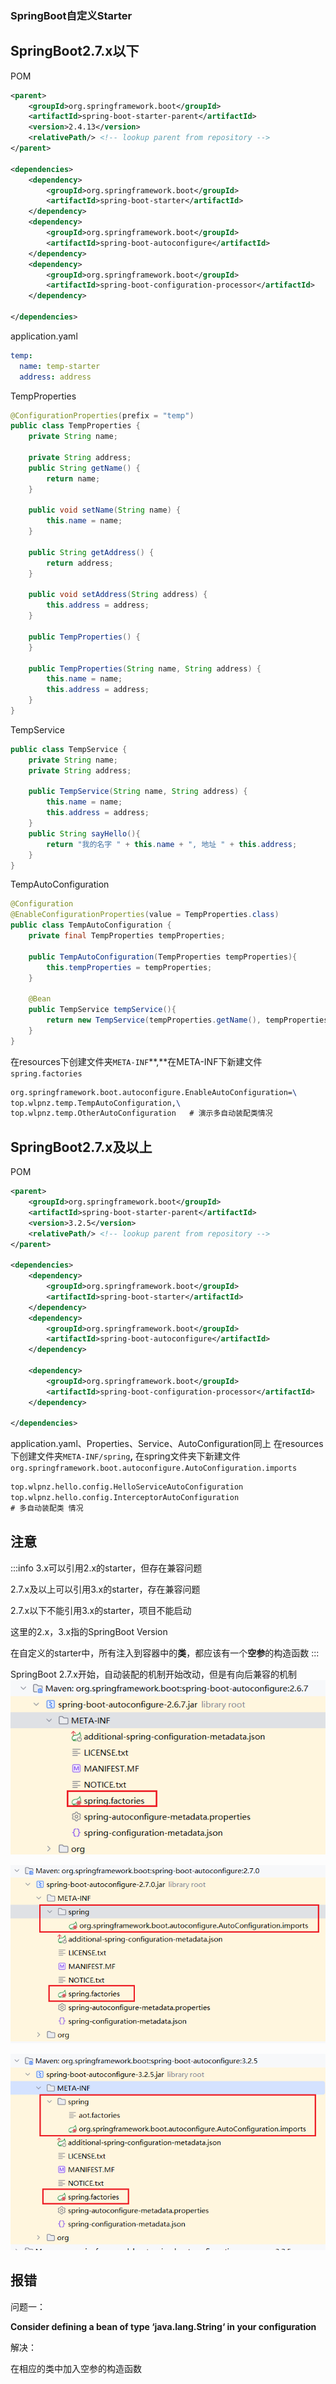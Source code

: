 ### SpringBoot自定义Starter

## SpringBoot2.7.x以下

POM
```xml
<parent>
    <groupId>org.springframework.boot</groupId>
    <artifactId>spring-boot-starter-parent</artifactId>
    <version>2.4.13</version>
    <relativePath/> <!-- lookup parent from repository -->
</parent>

<dependencies>
    <dependency>
        <groupId>org.springframework.boot</groupId>
        <artifactId>spring-boot-starter</artifactId>
    </dependency>
    <dependency>
        <groupId>org.springframework.boot</groupId>
        <artifactId>spring-boot-autoconfigure</artifactId>
    </dependency>
    <dependency>
        <groupId>org.springframework.boot</groupId>
        <artifactId>spring-boot-configuration-processor</artifactId>
    </dependency>

</dependencies>
```
application.yaml
```yaml
temp:
  name: temp-starter
  address: address
```
TempProperties
```java
@ConfigurationProperties(prefix = "temp")
public class TempProperties {
    private String name;

    private String address;
    public String getName() {
        return name;
    }

    public void setName(String name) {
        this.name = name;
    }

    public String getAddress() {
        return address;
    }

    public void setAddress(String address) {
        this.address = address;
    }

    public TempProperties() {
    }

    public TempProperties(String name, String address) {
        this.name = name;
        this.address = address;
    }
}
```
TempService
```java
public class TempService {
    private String name;
    private String address;

    public TempService(String name, String address) {
        this.name = name;
        this.address = address;
    }
    public String sayHello(){
        return "我的名字 " + this.name + ", 地址 " + this.address;
    }
}
```
TempAutoConfiguration
```java
@Configuration
@EnableConfigurationProperties(value = TempProperties.class)
public class TempAutoConfiguration {
    private final TempProperties tempProperties;

    public TempAutoConfiguration(TempProperties tempProperties){
        this.tempProperties = tempProperties;
    }

    @Bean
    public TempService tempService(){
        return new TempService(tempProperties.getName(), tempProperties.getAddress());
    }
}
```
在resources下创建文件夹`META-INF`**,**在META-INF下新建文件`spring.factories`
```latex
org.springframework.boot.autoconfigure.EnableAutoConfiguration=\
top.wlpnz.temp.TempAutoConfiguration,\
top.wlpnz.temp.OtherAutoConfiguration   # 演示多自动装配类情况
```
## SpringBoot2.7.x及以上
POM
```xml
<parent>
    <groupId>org.springframework.boot</groupId>
    <artifactId>spring-boot-starter-parent</artifactId>
    <version>3.2.5</version>
    <relativePath/> <!-- lookup parent from repository -->
</parent>

<dependencies>
    <dependency>
        <groupId>org.springframework.boot</groupId>
        <artifactId>spring-boot-starter</artifactId>
    </dependency>
    <dependency>
        <groupId>org.springframework.boot</groupId>
        <artifactId>spring-boot-autoconfigure</artifactId>
    </dependency>

    <dependency>
        <groupId>org.springframework.boot</groupId>
        <artifactId>spring-boot-configuration-processor</artifactId>
    </dependency>

</dependencies>
```
application.yaml、Properties、Service、AutoConfiguration同上
在resources下创建文件夹`META-INF/spring`**,**
在spring文件夹下新建文件`org.springframework.boot.autoconfigure.AutoConfiguration.imports`

```latex
top.wlpnz.hello.config.HelloServiceAutoConfiguration
top.wlpnz.hello.config.InterceptorAutoConfiguration  
# 多自动装配类 情况
```

## 注意
:::info
3.x可以引用2.x的starter，但存在兼容问题

2.7.x及以上可以引用3.x的starter，存在兼容问题

2.7.x以下不能引用3.x的starter，项目不能启动

这里的2.x，3.x指的SpringBoot Version

在自定义的starter中，所有注入到容器中的**类**，都应该有一个**空参**的构造函数
:::

SpringBoot 2.7.x开始，自动装配的机制开始改动，但是有向后兼容的机制
![image.png](images/SpringBootStarter/1717120070536-7bb2068a-0b1f-45be-8bf1-81ed0452833d.png)

![image.png](images/SpringBootStarter/1717120037789-8877d632-27f0-431e-a69b-7358b867ac1a.png)

![image.png](images/SpringBootStarter/1717120144266-3eecbdf7-70bf-4dd6-ba6a-9b2c41c33f9e.png)





## 报错
问题一：

**Consider defining a bean of type ‘java.lang.String‘ in your configuration**

解决：

在相应的类中加入空参的构造函数



